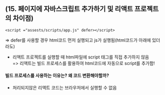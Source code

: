 ## (15. 페이지에 자바스크립트 추가하기 및 리액트 프로젝트의 차이점)
```<script ="assests/scripts/app.js" defer></script>```

=> defer를 사용할 경우 html코드 먼저 실행되고 js가 실행됨(html코드가 아래에 있더라도)

- 리액트 프로젝트를 실행할 때 html파일에 script 태그를 직접 추가하지 않음<br>
  => 리액트는 빌드 프로세스를 활용하여 html코드에 자동으로 script를 추가함!

#### 빌드 프로세스를 사용하는 이유는? 왜 코드 변환해야할까?
- 처리되지않은 리액트 코드는 브라우저에서 실행할 수 없음
